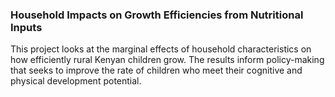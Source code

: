 ### Household Impacts on Growth Efficiencies from Nutritional Inputs

This project looks at the marginal effects of household characteristics on how efficiently rural Kenyan children grow. The results inform policy-making that seeks to improve the rate of children who meet their cognitive and physical development potential.
